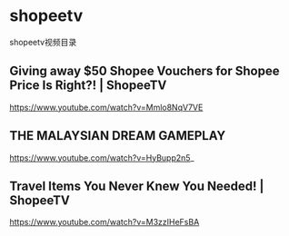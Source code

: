 # shopeetv
shopeetv视频目录
## Giving away $50 Shopee Vouchers for Shopee Price Is Right?! | ShopeeTV
https://www.youtube.com/watch?v=Mmlo8NqV7VE

##  THE MALAYSIAN DREAM GAMEPLAY
https://www.youtube.com/watch?v=HyBupp2n5_

## Travel Items You Never Knew You Needed! | ShopeeTV

https://www.youtube.com/watch?v=M3zzIHeFsBA
